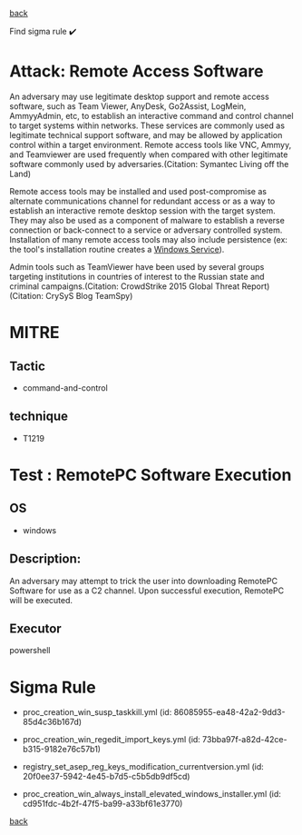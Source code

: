
[back](../index.md)

Find sigma rule :heavy_check_mark: 

# Attack: Remote Access Software 

An adversary may use legitimate desktop support and remote access software, such as Team Viewer, AnyDesk, Go2Assist, LogMein, AmmyyAdmin, etc, to establish an interactive command and control channel to target systems within networks. These services are commonly used as legitimate technical support software, and may be allowed by application control within a target environment. Remote access tools like VNC, Ammyy, and Teamviewer are used frequently when compared with other legitimate software commonly used by adversaries.(Citation: Symantec Living off the Land)

Remote access tools may be installed and used post-compromise as alternate communications channel for redundant access or as a way to establish an interactive remote desktop session with the target system. They may also be used as a component of malware to establish a reverse connection or back-connect to a service or adversary controlled system. Installation of many remote access tools may also include persistence (ex: the tool's installation routine creates a [Windows Service](https://attack.mitre.org/techniques/T1543/003)).

Admin tools such as TeamViewer have been used by several groups targeting institutions in countries of interest to the Russian state and criminal campaigns.(Citation: CrowdStrike 2015 Global Threat Report)(Citation: CrySyS Blog TeamSpy)

# MITRE
## Tactic
  - command-and-control


## technique
  - T1219


# Test : RemotePC Software Execution
## OS
  - windows


## Description:
An adversary may attempt to trick the user into downloading RemotePC Software for use as a C2 channel. 
Upon successful execution, RemotePC will be executed. 


## Executor
powershell

# Sigma Rule
 - proc_creation_win_susp_taskkill.yml (id: 86085955-ea48-42a2-9dd3-85d4c36b167d)

 - proc_creation_win_regedit_import_keys.yml (id: 73bba97f-a82d-42ce-b315-9182e76c57b1)

 - registry_set_asep_reg_keys_modification_currentversion.yml (id: 20f0ee37-5942-4e45-b7d5-c5b5db9df5cd)

 - proc_creation_win_always_install_elevated_windows_installer.yml (id: cd951fdc-4b2f-47f5-ba99-a33bf61e3770)



[back](../index.md)
